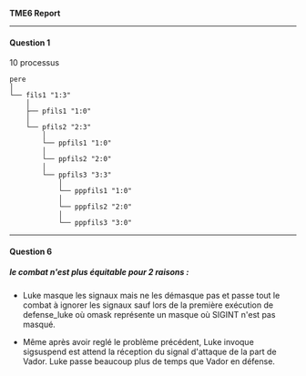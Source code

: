 **TME6 Report**

---

#### Question 1

10 processus

```
pere
│
└── fils1 "1:3"
    │
    ├── pfils1 "1:0"
    │
    └── pfils2 "2:3"
        │
        └── ppfils1 "1:0"
        │
        └── ppfils2 "2:0"
        │
        └── ppfils3 "3:3"
            │
            └── pppfils1 "1:0"
            │
            └── pppfils2 "2:0"
            │
            └── pppfils3 "3:0"
```

---

#### Question 6

##### le combat n'est plus équitable pour 2 raisons :

- Luke masque les signaux mais ne les démasque pas et passe tout le combat à ignorer les signaux sauf lors de la première exécution de defense_luke où omask représente un masque où SIGINT n'est pas masqué.

- Même après avoir reglé le problème précédent, Luke invoque sigsuspend est attend la réception du signal d'attaque de la part de Vador. Luke passe beaucoup plus de temps que Vador en défense.
